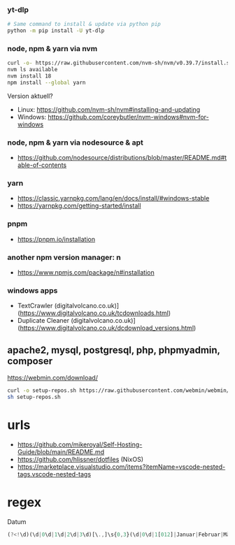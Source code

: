 
### yt-dlp

```bash
# Same command to install & update via python pip
python -m pip install -U yt-dlp
```

### node, npm & yarn via nvm

```bash
curl -o- https://raw.githubusercontent.com/nvm-sh/nvm/v0.39.7/install.sh | bash
nvm ls available
nvm install 18
npm install --global yarn
```

Version aktuell?
* Linux: https://github.com/nvm-sh/nvm#installing-and-updating
* Windows: https://github.com/coreybutler/nvm-windows#nvm-for-windows

### node, npm & yarn via nodesource & apt

* https://github.com/nodesource/distributions/blob/master/README.md#table-of-contents

### yarn 
* https://classic.yarnpkg.com/lang/en/docs/install/#windows-stable
* https://yarnpkg.com/getting-started/install

### pnpm
* https://pnpm.io/installation


### another npm version manager: n
* https://www.npmjs.com/package/n#installation


### windows apps
* TextCrawler (digitalvolcano.co.uk)](https://www.digitalvolcano.co.uk/tcdownloads.html)
* Duplicate Cleaner (digitalvolcano.co.uk)](https://www.digitalvolcano.co.uk/dcdownload_versions.html)

## apache2, mysql, postgresql, php, phpmyadmin, composer

https://webmin.com/download/

```bash copy
curl -o setup-repos.sh https://raw.githubusercontent.com/webmin/webmin/master/setup-repos.sh
sh setup-repos.sh
```

# urls

- https://github.com/mikeroyal/Self-Hosting-Guide/blob/main/README.md
- https://github.com/hlissner/dotfiles (NixOS)
- https://marketplace.visualstudio.com/items?itemName=vscode-nested-tags.vscode-nested-tags


# regex

Datum
```js copy
(?<!\d)(\d|0\d|1\d|2\d|3\d)[\.,]\s{0,3}(\d|0\d|1[012]|Januar|Februar|März|April|Mai|Juni|Juli|August|September|Oktober|November|Dezember)[\.,]?\s{0,3}(19\d{2}|20\d{2}|\d{2}(?!\d))
```
